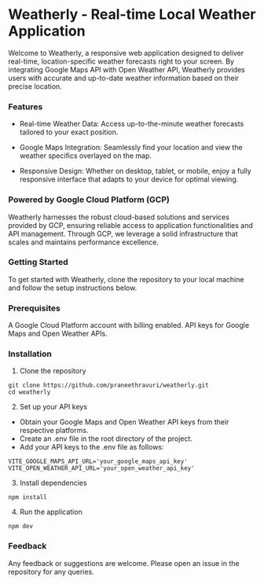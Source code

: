 # Weatherly - Real-time Local Weather Application

Welcome to Weatherly, a responsive web application designed to deliver real-time, location-specific weather forecasts right to your screen. By integrating Google Maps API with Open Weather API, Weatherly provides users with accurate and up-to-date weather information based on their precise location.

### Features

-   Real-time Weather Data: Access up-to-the-minute weather forecasts tailored to your exact position.

-   Google Maps Integration: Seamlessly find your location and view the weather specifics overlayed on the map.

-   Responsive Design: Whether on desktop, tablet, or mobile, enjoy a fully responsive interface that adapts to your device for optimal viewing.

### Powered by Google Cloud Platform (GCP)

Weatherly harnesses the robust cloud-based solutions and services provided by GCP, ensuring reliable access to application functionalities and API management. Through GCP, we leverage a solid infrastructure that scales and maintains performance excellence.

### Getting Started

To get started with Weatherly, clone the repository to your local machine and follow the setup instructions below.


### Prerequisites

A Google Cloud Platform account with billing enabled. API keys for Google Maps and Open Weather APIs.

### Installation

1. Clone the repository

```
git clone https://github.com/praneethravuri/weatherly.git
cd weatherly
```

2. Set up your API keys

* Obtain your Google Maps and Open Weather API keys from their respective platforms.
* Create an .env file in the root directory of the project.
* Add your API keys to the .env file as follows:

```
VITE_GOOGLE_MAPS_API_URL='your_google_maps_api_key'
VITE_OPEN_WEATHER_API_URL='your_open_weather_api_key'
```

3. Install dependencies

```npm install```

4. Run the application

```npm dev```

### Feedback

Any feedback or suggestions are welcome. Please open an issue in the repository for any queries.